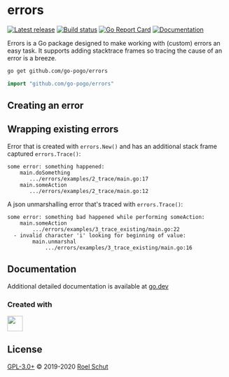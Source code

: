 errors
=======

[![Latest release][latest-release-img]][latest-release-url]
[![Build status][build-status-img]][build-status-url]
[![Go Report Card][report-img]][report-url]
[![Documentation][doc-img]][doc-url]

[latest-release-img]: https://img.shields.io/github/release/go-pogo/errors.svg?label=latest
[latest-release-url]: https://github.com/go-pogo/errors/releases
[build-status-img]: https://github.com/go-pogo/errors/workflows/Go/badge.svg
[build-status-url]: https://github.com/go-pogo/errors/actions?query=workflow%3AGo
[report-img]: https://goreportcard.com/badge/github.com/go-pogo/errors
[report-url]: https://goreportcard.com/report/github.com/go-pogo/errors
[doc-img]: https://godoc.org/github.com/go-pogo/errors?status.svg
[doc-url]: https://pkg.go.dev/github.com/go-pogo/errors


Errors is a Go package designed to make working with (custom) errors an easy task. It supports adding stacktrace frames so tracing the cause of an error is a breeze. 


```sh
go get github.com/go-pogo/errors
```
```go
import "github.com/go-pogo/errors"
```


## Creating an error

## Wrapping existing errors

Error that is created with `errors.New()` and has an additional stack frame captured `errors.Trace()`:
```text
some error: something happened:
    main.doSomething
       .../errors/examples/2_trace/main.go:17
    main.someAction
       .../errors/examples/2_trace/main.go:12
```

A json unmarshalling error that's traced with `errors.Trace()`:
```text
some error: something bad happened while performing someAction:
    main.someAction
        .../errors/examples/3_trace_existing/main.go:22
  - invalid character 'i' looking for beginning of value:
        main.unmarshal
            .../errors/examples/3_trace_existing/main.go:16
```


## Documentation
Additional detailed documentation is available at [go.dev][doc-url]


### Created with
<a href="https://www.jetbrains.com/?from=roeldev" target="_blank"><img src="https://pbs.twimg.com/profile_images/1206615658638856192/eiS7UWLo_400x400.jpg" width="35" /></a>


## License
[GPL-3.0+](LICENSE) © 2019-2020 [Roel Schut](https://roelschut.nl)
